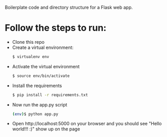 Boilerplate code and directory structure for a Flask web app. 

# Follow the steps to run:

* Clone this repo
* Create a virtual environment:
  ```bash
  $ virtualenv env
  ```
* Activate the virtual environment
   ```bash
  $ source env/bin/activate
  ```
* Install the requirements
  ```bash
  $ pip install -r requirements.txt
  ```
* Now run the app.py script
  ```bash
  (env)$ python app.py
  ```
* Open http://localhost:5000 on your browser and you should see "Hello world!!! :)" show up on the page
